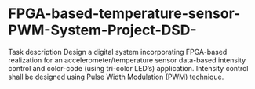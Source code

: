 # FPGA-based-temperature-sensor-PWM-System-Project-DSD-
Task description Design a digital system incorporating FPGA-based realization for an accelerometer/temperature sensor data-based intensity control and color-code (using tri-color LED’s) application. Intensity control shall be designed using Pulse Width Modulation (PWM) technique.
